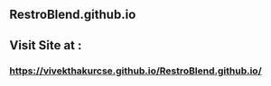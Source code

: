 <h2>RestroBlend.github.io</h2>
<h2>Visit Site at : </h2>
<h3><a href="https://vivekthakurcse.github.io/RestroBlend.github.io/">https://vivekthakurcse.github.io/RestroBlend.github.io/</a></h3>
